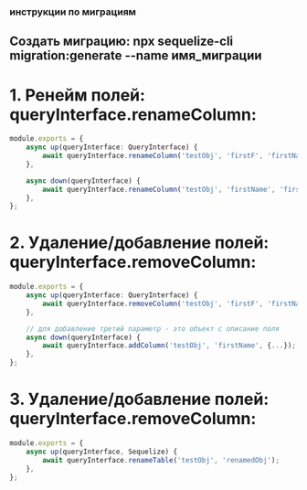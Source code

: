 ### инструкции по миграциям

## Создать миграцию: npx sequelize-cli migration:generate --name имя_миграции

# 1. Ренейм полей: queryInterface.renameColumn:

```ts
module.exports = {
    async up(queryInterface: QueryInterface) {
        await queryInterface.renameColumn('testObj', 'firstF', 'firstName');
    },

    async down(queryInterface) {
        await queryInterface.renameColumn('testObj', 'firstName', 'firstF');
    },
};
```

# 2. Удаление/добавление полей: queryInterface.removeColumn:

```ts
module.exports = {
    async up(queryInterface: QueryInterface) {
        await queryInterface.removeColumn('testObj', 'firstF', 'firstName');
    },

    // для добавление третий параметр - это объект с описание поля
    async down(queryInterface) {
        await queryInterface.addColumn('testObj', 'firstName', {...});
    },
};
```

# 3. Удаление/добавление полей: queryInterface.removeColumn:

```ts
module.exports = {
    async up(queryInterface, Sequelize) {
        await queryInterface.renameTable('testObj', 'renamedObj');
    },
};
```
